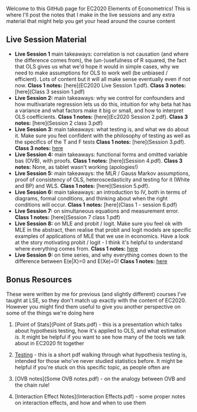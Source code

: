 Welcome to this GitHub page for EC2020 Elements of Econometrics! This is where I'll post the notes that I make in the live sessions and any extra material that might help you get your head around the course content

## Live Session Material
* **Live Session 1**  main takeaways: correlation is not causation (and where the difference comes from), the (un-)usefulness of R squared, the fact that OLS gives us what we'd hope it would in simple cases, why we need to make assumptions for OLS to work well (be unbiased / efficient). Lots of content but it will all make sense eventually even if not now. **Class 1 notes:** [here](EC2020 Live Session 1.pdf). **Class 3 notes:** [here](Class 3 session 1.pdf)
* **Live Session 2:**  main takeaways: why we control for confounders and how multivariate regression lets us do this, intuition for why beta hat has a variance and what factors make it big or small, and how to interpret OLS coefficients. **Class 1 notes:** [here](Ec2020 Session 2.pdf). **Class 3 notes:** [here](Session 2 class 3.pdf)
* **Live Session 3:**  main takeaways: what testing is, and what we do about it. Make sure you feel confident with the philosophy of testing as well as the specifics of the T and F tests **Class 1 notes:** [here](Session 3.pdf). **Class 3 notes:** [here](ec2020_s3_class_3.pdf)
* **Live Session 4:**  main takeaways: functional forms and omitted variable bas (OVB), with proofs. **Class 1 notes:** [here](Session 4.pdf). **Class 3 notes:** None, as tablet wasn't working (apologies!)
* **Live Session 5:**  main takeaways: the MLR / Gauss Markov assumptions, proof of consistency of OLS, heteroscedasticity and testing for it (White and BP) and WLS. **Class 1 notes:** [here](Session 5.pdf). 
* **Live Session 6:**  main takeaways: an introduction to IV, both in terms of diagrams, formal conditions, and thinking about when the right conditions will occur. **Class 1 notes:** [here](Class 1 - session 6.pdf)
* **Live Session 7:**  on simultaneous equations and measurement error. **Class 1 notes:** [here](Session 7 class 1.pdf)
* **Live Session 8:** on MLE and probit / logit. Make sure you feel ok with MLE in the abstract, then realise that probit and logit models are specific examples of applications of MLE that we use in economics. Have a look at the story motivating probit / logit - I think it's helpful to understand where everything comes from. **Class 1 notes:** [here](ec2020_s_8_class_1.pdf)
* **Live Session 9:** on time series, and why everything comes down to the difference between E(e|X)=0 and E(Xe)=0!  **Class 1 notes:** [here](class_1_session_9.pdf)


## Bonus Resources
These were written by me for previous (and slightly different) courses I've taught at LSE, so they don't match up exactly with the content of EC2020. However you might find them useful to give you another perspective on some of the things we're doing here

1. [Point of Stats](Point of Stats.pdf) - this is a presentation which talks about hypothesis testing, how it's applied to OLS, and what estimation _is_. It might be helpful if you want to see how many of the tools we talk about in EC2020 fit together

2. [Testing](q4q.pdf) - this is a short pdf walking through what hypothesis testing is, intended for those who've never studied statistics before. It might be helpful if you're stuck on this specific topic, as people often are

3. [OVB notes](Some OVB notes.pdf) - on the analogy between OVB and the chain rule!

4. [Interaction Effect Notes](Interaction Effects.pdf) - some proper notes on interaction effects, and how and when to use them